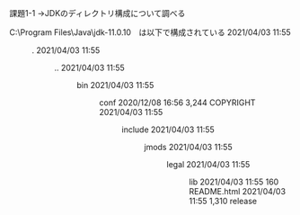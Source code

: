課題1-1
→JDKのディレクトリ構成について調べる


C:\Program Files\Java\jdk-11.0.10　は以下で構成されている
  2021/04/03  11:55    <DIR>          .
  2021/04/03  11:55    <DIR>          ..
  2021/04/03  11:55    <DIR>          bin
  2021/04/03  11:55    <DIR>          conf
  2020/12/08  16:56             3,244 COPYRIGHT
  2021/04/03  11:55    <DIR>          include
  2021/04/03  11:55    <DIR>          jmods
  2021/04/03  11:55    <DIR>          legal
  2021/04/03  11:55    <DIR>          lib
  2021/04/03  11:55               160 README.html
  2021/04/03  11:55             1,310 release

